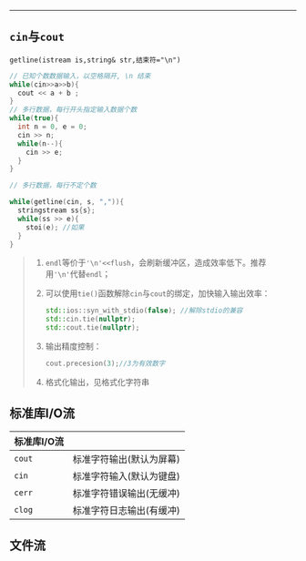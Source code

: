 
---
## `cin`与`cout`
`getline(istream is,string& str,结束符="\n")`

```cpp
// 已知个数数据输入，以空格隔开, \n 结束
while(cin>>a>>b){
  cout << a + b ;
}
// 多行数据，每行开头指定输入数据个数
while(true){
  int n = 0, e = 0;
  cin >> n;
  while(n--){
    cin >> e;
  }
}

// 多行数据，每行不定个数

while(getline(cin, s, ",")){
  stringstream ss{s};
  while(ss >> e){
    stoi(e); //如果
  }
}

```

> 1. `endl`等价于`'\n'<<flush`，会刷新缓冲区，造成效率低下。推荐用`'\n'`代替`endl`；
> 2. 可以使用`tie()`函数解除`cin`与`cout`的绑定，加快输入输出效率：
> 	 ```cpp
> 	 std::ios::syn_with_stdio(false); //解除stdio的兼容
> 	 std::cin.tie(nullptr);	
> 	 std::cout.tie(nullptr);
> 	 ```
> 
> 4. 输出精度控制：	
>    ```cpp
>    cout.precesion(3);//3为有效数字	
>    ```
> 5. 格式化输出，见格式化字符串

## 标准库I/O流

| 标准库I/O流 |                          |
| :---------- | :----------------------- |
| `cout`      | 标准字符输出(默认为屏幕) |
| `cin`       | 标准字符输入(默认为键盘) |
| `cerr`      | 标准字符错误输出(无缓冲) |
| `clog`      | 标准字符日志输出(有缓冲) |

## 文件流
